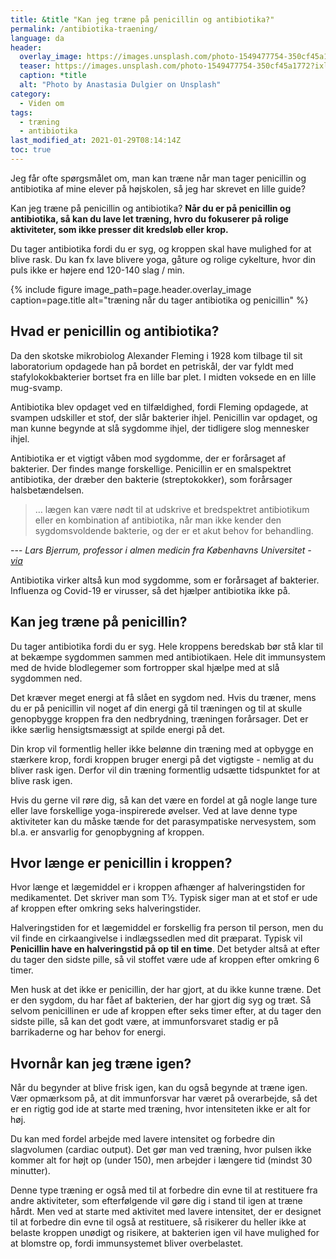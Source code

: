 ```yaml
---
title: &title "Kan jeg træne på penicillin og antibiotika?"
permalink: /antibiotika-traening/
language: da
header:
  overlay_image: https://images.unsplash.com/photo-1549477754-350cf45a1772?ixlib=rb-1.2.1&ixid=eyJhcHBfaWQiOjEyMDd9&auto=format&fit=crop&w=1200&q=5
  teaser: https://images.unsplash.com/photo-1549477754-350cf45a1772?ixlib=rb-1.2.1&ixid=eyJhcHBfaWQiOjEyMDd9&auto=format&fit=crop&w=400&q=5
  caption: *title
  alt: "Photo by Anastasia Dulgier on Unsplash"
category:
  - Viden om
tags:
  - træning
  - antibiotika
last_modified_at: 2021-01-29T08:14:14Z
toc: true
---
```


Jeg får ofte spørgsmålet om, man kan træne når man tager penicillin og antibiotika af mine elever på højskolen, så jeg har skrevet en lille guide?

Kan jeg træne på penicillin og antibiotika? **Når du er på penicillin og antibiotika, så kan du lave let træning, hvro du fokuserer på rolige aktiviteter, som ikke presser dit kredsløb eller krop.**

 Du tager antibiotika fordi du er syg, og kroppen skal have mulighed for at blive rask. Du kan fx lave blivere yoga, gåture og rolige cykelture, hvor din puls ikke er højere end 120-140 slag / min.
 
 {% include figure image_path=page.header.overlay_image caption=page.title alt="træning når du tager antibiotika og penicillin" %}

## Hvad er penicillin og antibiotika?

Da den skotske mikrobiolog Alexander Fleming i 1928 kom tilbage til sit laboratorium opdagede han på bordet en petriskål, der var fyldt med stafylokokbakterier bortset fra en lille bar plet. I midten voksede en en lille mug-svamp.

Antibiotika blev opdaget ved en tilfældighed, fordi Fleming opdagede, at svampen udskiller et stof, der slår bakterier ihjel. Penicillin var opdaget, og man kunne begynde at slå sygdomme ihjel, der tidligere slog mennesker ihjel.

Antibiotika er et vigtigt våben mod sygdomme, der er forårsaget af bakterier. Der findes mange forskellige. Penicillin er en smalspektret antibiotika, der dræber den bakterie (streptokokker), som forårsager halsbetændelsen. 

> … lægen kan være nødt til at udskrive et bredspektret antibiotikum eller en kombination af antibiotika, når man ikke kender den sygdomsvoldende bakterie, og der er et akut behov for behandling.

--- <cite>Lars Bjerrum, professor i almen medicin fra Københavns Universitet - [via](https://videnskab.dk/krop-sundhed/ti-myter-om-antibiotika)</cite>

Antibiotika virker altså kun mod sygdomme, som er forårsaget af bakterier. Influenza og Covid-19 er virusser, så det hjælper antibiotika ikke på.

## Kan jeg træne på penicillin?

Du tager antibiotika fordi du er syg. Hele kroppens beredskab bør stå klar til at bekæmpe sygdommen sammen med antibiotikaen. Hele dit immunsystem med de hvide blodlegemer som fortropper skal hjælpe med at slå sygdommen ned.

Det kræver meget energi at få slået en sygdom ned. Hvis du træner, mens du er på penicillin vil noget af din energi gå til træningen og til at skulle genopbygge kroppen fra den nedbrydning, træningen forårsager. Det er ikke særlig hensigtsmæssigt at spilde energi på det.

Din krop vil formentlig heller ikke belønne din træning med at opbygge en stærkere krop, fordi kroppen bruger energi på det vigtigste - nemlig at du bliver rask igen. Derfor vil din træning formentlig udsætte tidspunktet for at blive rask igen.

Hvis du gerne vil røre dig, så kan det være en fordel at gå nogle lange ture eller lave forskellige yoga-inspirerede øvelser. Ved at lave denne type aktiviteter kan du måske tænde for det parasympatiske nervesystem, som bl.a. er ansvarlig for genopbygning af kroppen.

## Hvor længe er penicillin i kroppen?

Hvor længe et lægemiddel er i kroppen afhænger af halveringstiden for medikamentet. Det skriver man som T½. Typisk siger man at et stof er ude af kroppen efter omkring seks halveringstider. 

Halveringstiden for et lægemiddel er forskellig fra person til person, men du vil finde en cirkaangivelse i indlægssedlen med dit præparat. Typisk vil **Penicillin have en halveringstid på op til en time**. Det betyder altså at efter du tager den sidste pille, så vil stoffet være ude af kroppen efter omkring 6 timer. 

Men husk at det ikke er penicillin, der har gjort, at du ikke kunne træne. Det er den sygdom, du har fået af bakterien, der har gjort dig syg og træt. Så selvom penicillinen er ude af kroppen efter seks timer efter, at du tager den sidste pille, så kan det godt være, at immunforsvaret stadig er på barrikaderne og har behov for energi.

## Hvornår kan jeg træne igen?

Når du begynder at blive frisk igen, kan du også begynde at træne igen. Vær opmærksom på, at dit immunforsvar har været på overarbejde, så det er en rigtig god ide at starte med træning, hvor intensiteten ikke er alt for høj.

Du kan med fordel arbejde med lavere intensitet og forbedre din slagvolumen (cardiac output). Det gør man ved træning, hvor pulsen ikke kommer alt for højt op (under 150), men arbejder i længere tid (mindst 30 minutter).

Denne type træning er også med til at forbedre din evne til at restituere fra andre aktiviteter, som efterfølgende vil gøre dig i stand til igen at træne hårdt. Men ved at starte med aktivitet med lavere intensitet, der er designet til at forbedre din evne til også at restituere, så risikerer du heller ikke at belaste kroppen unødigt og risikere, at bakterien igen vil have mulighed for at blomstre op, fordi immunsystemet bliver overbelastet.
